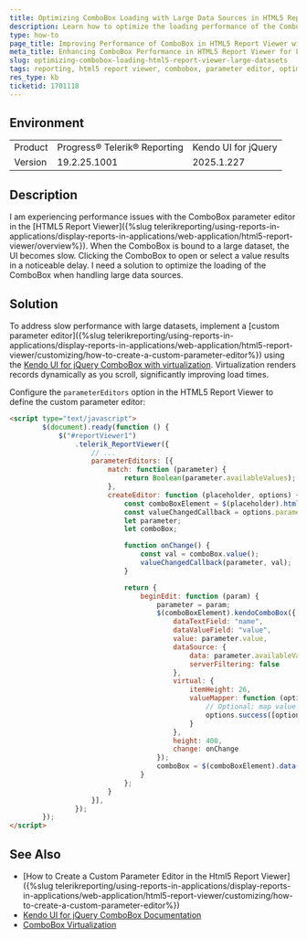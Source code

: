 ```yaml
---
title: Optimizing ComboBox Loading with Large Data Sources in HTML5 Report Viewer
description: Learn how to optimize the loading performance of the ComboBox parameter editor in the HTML5 Report Viewer when dealing with large datasets.
type: how-to
page_title: Improving Performance of ComboBox in HTML5 Report Viewer with Large Datasets
meta_title: Enhancing ComboBox Performance in HTML5 Report Viewer for Large Data Sources
slug: optimizing-combobox-loading-html5-report-viewer-large-datasets
tags: reporting, html5 report viewer, combobox, parameter editor, optimization, large data source
res_type: kb
ticketid: 1701118
---
```


## Environment

<table>
    <tbody>
        <tr>
            <td> Product </td>
            <td> Progress® Telerik® Reporting </td>
            <td> Kendo UI for jQuery </td>
        </tr>
        <tr>
            <td> Version </td>
            <td> 19.2.25.1001 </td>
            <td> 2025.1.227 </td>
        </tr>
    </tbody>
</table>

## Description

I am experiencing performance issues with the ComboBox parameter editor in the [HTML5 Report Viewer]({%slug telerikreporting/using-reports-in-applications/display-reports-in-applications/web-application/html5-report-viewer/overview%}). When the ComboBox is bound to a large dataset, the UI becomes slow. Clicking the ComboBox to open or select a value results in a noticeable delay. I need a solution to optimize the loading of the ComboBox when handling large data sources.

## Solution

To address slow performance with large datasets, implement a [custom parameter editor]({%slug telerikreporting/using-reports-in-applications/display-reports-in-applications/web-application/html5-report-viewer/customizing/how-to-create-a-custom-parameter-editor%}) using the [Kendo UI for jQuery ComboBox with virtualization](https://www.telerik.com/kendo-jquery-ui/documentation/controls/combobox/virtualization). Virtualization renders records dynamically as you scroll, significantly improving load times.

Configure the `parameterEditors` option in the HTML5 Report Viewer to define the custom parameter editor:

````HTML
<script type="text/javascript">
        $(document).ready(function () {
            $("#reportViewer1")
                .telerik_ReportViewer({
                    // ...
                    parameterEditors: [{
                        match: function (parameter) {
                            return Boolean(parameter.availableValues);
                        },
                        createEditor: function (placeholder, options) {
                            const comboBoxElement = $(placeholder).html('<input />');
                            const valueChangedCallback = options.parameterChanged;
                            let parameter;
                            let comboBox;

                            function onChange() {
                                const val = comboBox.value();
                                valueChangedCallback(parameter, val);
                            }

                            return {
                                beginEdit: function (param) {
                                    parameter = param;
                                    $(comboBoxElement).kendoComboBox({
                                        dataTextField: "name",
                                        dataValueField: "value",
                                        value: parameter.value,
                                        dataSource: {
                                            data: parameter.availableValues,
                                            serverFiltering: false
                                        },
                                        virtual: {
                                            itemHeight: 26,
                                            valueMapper: function (options) {
                                                // Optional: map value to index if needed
                                                options.success([options.value]);
                                            }
                                        },
                                        height: 400,
                                        change: onChange
                                    });
                                    comboBox = $(comboBoxElement).data("kendoComboBox");
                                }
                            };
                        }
                    }],
                });
        });
</script>
````

## See Also

* [How to Create a Custom Parameter Editor in the Html5 Report Viewer]({%slug telerikreporting/using-reports-in-applications/display-reports-in-applications/web-application/html5-report-viewer/customizing/how-to-create-a-custom-parameter-editor%})
* [Kendo UI for jQuery ComboBox Documentation](https://demos.telerik.com/kendo-ui/combobox/index)
* [ComboBox Virtualization](https://www.telerik.com/kendo-jquery-ui/documentation/controls/combobox/virtualization)
